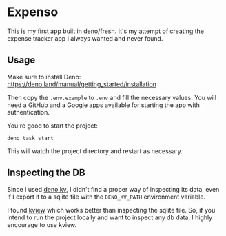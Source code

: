 # Expenso

This is my first app built in deno/fresh. It's my attempt of creating the
expense tracker app I always wanted and never found.

## Usage

Make sure to install Deno: https://deno.land/manual/getting_started/installation

Then copy the `.env.example` to `.env` and fill the necessary values. You will need a GitHub and a Google apps available for starting the app with authentication.

You're good to start the project:

```
deno task start
```

This will watch the project directory and restart as necessary.

## Inspecting the DB

Since I used [deno kv](https://deno.com/kv), I didn't find a proper way of inspecting its data, even if I export it to a sqlite file with the `DENO_KV_PATH` environment variable.

I found [kview](https://github.com/kitsonk/kview) which works better than inspecting the sqlite file. So, if you intend to run the project locally and want to inspect any db data, I highly encourage to use kview.
